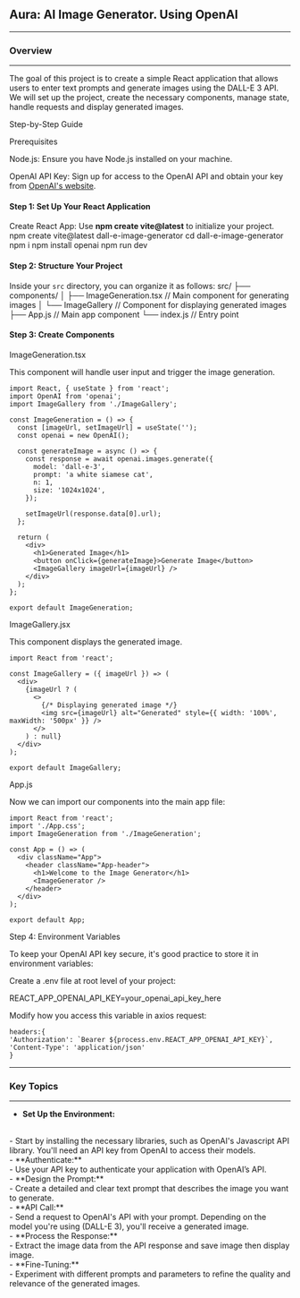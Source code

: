 ## Aura: AI Image Generator. Using OpenAI
<hr>

### Overview
<hr>

The goal of this project is to create a simple React application that allows users to enter text prompts and generate images using the DALL-E 3 API. We will set up the project, create the necessary components, manage state, handle requests and display generated images. 

Step-by-Step Guide

Prerequisites

Node.js: Ensure you have Node.js installed on your machine.

OpenAI API Key: Sign up for access to the OpenAI API and obtain your key from [OpenAI's website](https://platform.openai.com/docs/quickstart).

#### Step 1: Set Up Your React Application

Create React App:
Use **npm create vite@latest** to initialize your project.
npm create vite@latest dall-e-image-generator
cd dall-e-image-generator
npm i 
npm install openai
npm run dev 

<!-- Install Axios:
We will use Axios for making HTTP requests.
npm install axios -->

#### Step 2: Structure Your Project

Inside your `src` directory, you can organize it as follows:
src/
├── components/
│   ├── ImageGeneration.tsx     // Main component for generating images
│   └── ImageGallery        // Component for displaying generated images 
├── App.js                      // Main app component 
└── index.js                    // Entry point  

#### Step 3: Create Components

ImageGeneration.tsx

This component will handle user input and trigger the image generation.

```
import React, { useState } from 'react';
import OpenAI from 'openai';
import ImageGallery from './ImageGallery';

const ImageGeneration = () => {
  const [imageUrl, setImageUrl] = useState('');
  const openai = new OpenAI();

  const generateImage = async () => {
    const response = await openai.images.generate({
      model: 'dall-e-3',
      prompt: 'a white siamese cat',
      n: 1,
      size: '1024x1024',
    });

    setImageUrl(response.data[0].url);
  };

  return (
    <div>
      <h1>Generated Image</h1>
      <button onClick={generateImage}>Generate Image</button>
      <ImageGallery imageUrl={imageUrl} />
    </div>
  );
};

export default ImageGeneration;
```
ImageGallery.jsx

This component displays the generated image.
```
import React from 'react';

const ImageGallery = ({ imageUrl }) => (
  <div>
    {imageUrl ? (
      <>
        {/* Displaying generated image */}
        <img src={imageUrl} alt="Generated" style={{ width: '100%', maxWidth: '500px' }} />
      </>
    ) : null}
  </div>
);

export default ImageGallery;

```
App.js

Now we can import our components into the main app file:
```
import React from 'react';
import './App.css';
import ImageGeneration from './ImageGeneration';

const App = () => (
  <div className="App">
    <header className="App-header">
      <h1>Welcome to the Image Generator</h1>
      <ImageGenerator />
    </header>
  </div>
);

export default App;
```
Step 4: Environment Variables

To keep your OpenAI API key secure, it's good practice to store it in environment variables:

Create a .env file at root level of your project:


REACT_APP_OPENAI_API_KEY=your_openai_api_key_here  

Modify how you access this variable in axios request:
```
headers:{
'Authorization': `Bearer ${process.env.REACT_APP_OPENAI_API_KEY}`,   
'Content-Type': 'application/json'
}
```

<hr>

### Key Topics 
<hr>

- **Set Up the Environment:**
<br>
   - Start by installing the necessary libraries, such as OpenAI's Javascript API library. You'll need an API key from OpenAI to access their models.
<br>
- **Authenticate:** 
<br>
  - Use your API key to authenticate your application with OpenAI’s API.
<br>
- **Design the Prompt:** 
<br>
  - Create a detailed and clear text prompt that describes the image you want to generate.
<br>
- **API Call:**
<br> 
  - Send a request to OpenAI's API with your prompt. Depending on the model you're using (DALL-E 3), you'll receive a generated image.
<br>
- **Process the Response:**
<br>
  - Extract the image data from the API response and save image then display image.
<br>
- **Fine-Tuning:**
<br> 
  - Experiment with different prompts and parameters to refine the quality and relevance of the generated images.

